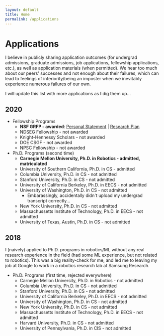 ```yaml
---
layout: default
title: Home
permalink: /applications
---
```


# Applications

I believe in publicly sharing application outcomes (for undergrad admissions, graduate admissions, job applications, fellowship applications, etc.), as well as application materials (when permitted). We hear too much about our peers' successes and not enough about their failures, which can lead to feelings of inferiority/being an imposter when we inevitably experience numerous failures of our own.

I will update this list with more applications as I dig them up...

## 2020

* Fellowship Programs
    * **NSF GRFP - awarded**: [Personal Statement]({{site.nsf_personal_path}}) | [Research Plan]({{site.nsf_research_path}})
    * NDSEG Fellowship - not awarded
    * Knight-Hennessy Scholars - not awarded
    * DOE CSGF - not awarded
    * NPSC Fellowship - not awarded
* Ph.D. Programs (second time)
    * **Carnegie Mellon University, Ph.D. in Robotics - admitted, matriculated**
    * University of Southern California, Ph.D. in CS - admitted
    * Columbia University, Ph.D. in CS - not admitted
    * Stanford University, Ph.D. in CS - not admitted
    * University of California Berkeley, Ph.D. in EECS - not admitted
    * University of Washington, Ph.D. in CS - not admitted
        * Embarassingly, accidentally didn't upload my undergrad transcript correctly...
    * New York University, Ph.D. in CS - not admitted
    * Massachussetts Institute of Technology, Ph.D. in EECS - not admitted
    * University of Texas, Austin, Ph.D. in CS - not admitted

## 2018

I (naively) applied to Ph.D. programs in robotics/ML without any real research experience in the field (had some ML experience, but not related to robotics). This was a big reality-check for me, and led me to leaving my job at Google to work in a robotics research lab at Samsung Research.

* Ph.D. Programs (first time, rejected everywhere)
    * Carnegie Mellon University, Ph.D. in Robotics - not admitted
    * Columbia University, Ph.D. in CS - not admitted
    * Stanford University, Ph.D. in CS - not admitted
    * University of California Berkeley, Ph.D. in EECS - not admitted
    * University of Washington, Ph.D. in CS - not admitted
    * New York University, Ph.D. in CS - not admitted
    * Massachussetts Institute of Technology, Ph.D. in EECS - not admitted
    * Harvard University, Ph.D. in CS - not admitted
    * University of Pennsylvania, Ph.D. in CIS - not admitted
